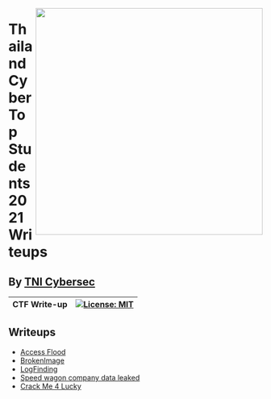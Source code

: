 <img align="right" src="https://imgur.com/SN6ZqUt.png" width="450"></img>

# Thailand Cyber Top Students 2021 Writeups
## By [TNI Cybersec](https://tni-cybersec.github.io)
|CTF Write-up|[![License: MIT](https://img.shields.io/badge/license-MIT-blue?style=flat-square)](LICENSE)|
|----|----|

## Writeups
- [Access Flood](https://medium.com/@PlyNatwara/access-flood-writeups-thailand-cyber-top-students-2021-36a0f15e3947)
- [BrokenImage](https://medium.com/@PlyNatwara/brokenimage-writeups-thailand-cyber-top-students-2021-77cd31f7f331)
- [LogFinding](https://medium.com/@PlyNatwara/logfinding-writeups-thailand-cyber-top-students-2021-77266ab5414a)
- [Speed wagon company data leaked](https://medium.com/@PlyNatwara/speed-wagon-company-data-leaked-writeups-thailand-cyber-top-students-2021-8e1f5fb3b680)
- [Crack Me 4 Lucky](https://medium.com/@PlyNatwara/crack-me-4-lucky-writeups-thailand-cyber-top-students-2021-21617b6468f7)


